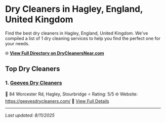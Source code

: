 # Dry Cleaners in Hagley, England, United Kingdom

Find the best dry cleaners in Hagley, England, United Kingdom. We've compiled a list of 1 dry cleaning services to help you find the perfect one for your needs.

🌐 **[View Full Directory on DryCleanersNear.com](https://drycleanersnear.com/city/United%20Kingdom/England/Hagley)**

## Top Dry Cleaners

### 1. [Geeves Dry Cleaners](https://drycleanersnear.com/dryCleaner/68994eb23a581657721ff0e1/geeves-dry-cleaners)
📍 84 Worcester Rd, Hagley, Stourbridge
⭐ Rating: 5/5
🌐 Website: https://geevesdrycleaners.com/
🔗 [View Full Details](https://drycleanersnear.com/dryCleaner/68994eb23a581657721ff0e1/geeves-dry-cleaners)


---

*Last updated: 8/11/2025*

